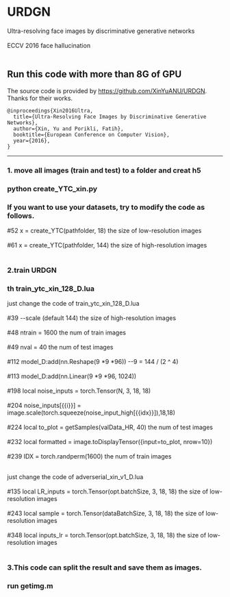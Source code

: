 # URDGN
Ultra-resolving face images by discriminative generative networks  <br><br>
ECCV 2016 face hallucination  <br><br>

Run this code with more than 8G of GPU
-------   
The source code is provided by https://github.com/XinYuANU/URDGN. Thanks for their works.

```
@inproceedings{Xin2016Ultra,
  title={Ultra-Resolving Face Images by Discriminative Generative Networks},
  author={Xin, Yu and Porikli, Fatih},
  booktitle={European Conference on Computer Vision},
  year={2016},
}
```
-------  
### 1. move all images (train and test) to a folder and creat h5
### python create_YTC_xin.py
### If you want to use your datasets, try to modify the code as follows.
#52 x = create_YTC(pathfolder, 18) the size of low-resolution images <br><br>
#61 x = create_YTC(pathfolder, 144) the size of high-resolution images <br><br>
  
### 2.train URDGN
### th train_ytc_xin_128_D.lua
just change the code of train_ytc_xin_128_D.lua <br><br>
#39 --scale            (default 144) the size of high-resolution images <br><br>
#48 ntrain = 1600 the num of train images <br><br>
#49 nval = 40 the num of test images <br><br>
#112 model_D:add(nn.Reshape(9 *9 *96)) --9 = 144 / (2 ^ 4) <br><br>
#113 model_D:add(nn.Linear(9 *9 *96, 1024)) <br><br>
#198 local noise_inputs = torch.Tensor(N, 3, 18, 18)  <br><br>
#204 noise_inputs[{{i}}] = image.scale(torch.squeeze(noise_input_high[{{idx}}]),18,18)  <br><br>
#224 local to_plot = getSamples(valData_HR, 40) the num of test images <br><br>
#232 local formatted = image.toDisplayTensor({input=to_plot, nrow=10})  <br><br>
#239 IDX = torch.randperm(1600) the num of train images <br><br>

just change the code of adverserial_xin_v1_D.lua <br><br>
#135 local LR_inputs = torch.Tensor(opt.batchSize, 3, 18, 18)  the size of low-resolution images <br><br>
#243 local sample = torch.Tensor(dataBatchSize, 3, 18, 18)  the size of low-resolution images <br><br>
#348 local inputs_lr = torch.Tensor(opt.batchSize, 3, 18, 18)  the size of low-resolution images <br><br>


### 3.This code can split the result and save them as images.
### run getimg.m





